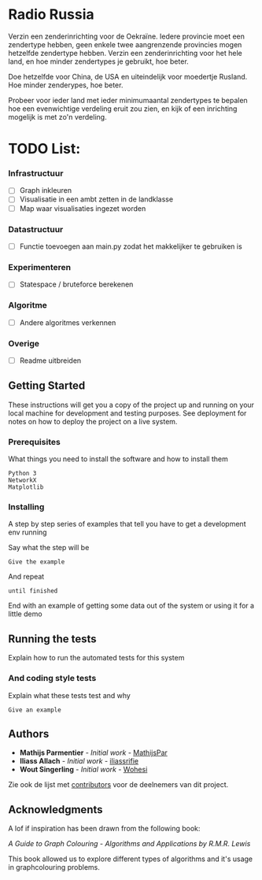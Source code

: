 # Radio Russia

Verzin een zenderinrichting voor de Oekraïne. Iedere provincie moet een zendertype hebben, geen enkele twee aangrenzende provincies mogen hetzelfde zendertype hebben. Verzin een zenderinrichting voor het hele land, en hoe minder zendertypes je gebruikt, hoe beter.

Doe hetzelfde voor China, de USA en uiteindelijk voor moedertje Rusland. Hoe minder zenderypes, hoe beter.

Probeer voor ieder land met ieder minimumaantal zendertypes te bepalen hoe een evenwichtige verdeling eruit zou zien, en kijk of een inrichting mogelijk is met zo'n verdeling.

# TODO List:

### Infrastructuur
- [ ] Graph inkleuren
- [ ] Visualisatie in een ambt zetten in de landklasse
- [ ] Map waar visualisaties ingezet worden

### Datastructuur
- [ ] Functie toevoegen aan main.py zodat het makkelijker te gebruiken is

### Experimenteren
- [ ] Statespace / bruteforce berekenen

### Algoritme
- [ ] Andere algoritmes verkennen

### Overige
- [ ] Readme uitbreiden

## Getting Started

These instructions will get you a copy of the project up and running on your local machine for development and testing purposes. See deployment for notes on how to deploy the project on a live system.

### Prerequisites

What things you need to install the software and how to install them

```
Python 3
NetworkX
Matplotlib
```

### Installing

A step by step series of examples that tell you have to get a development env running

Say what the step will be

```
Give the example
```

And repeat

```
until finished
```

End with an example of getting some data out of the system or using it for a little demo

## Running the tests

Explain how to run the automated tests for this system


### And coding style tests

Explain what these tests test and why

```
Give an example
```


## Authors

* **Mathijs Parmentier** - *Initial work* - [MathijsPar](https://github.com/MathijsPar)
* **Iliass Allach** - *Initial work* - [iliassrifie](https://github.com/iliassrifie)
* **Wout Singerling** - *Initial work* - [Wohesi](https://github.com/Wohesi)

Zie ook de lijst met [contributors](https://github.com/Wohesi/progtheorie/graphs/contributors) voor de deelnemers van dit project. 


## Acknowledgments

A lof if inspiration has been drawn from the following book: 

*A Guide to Graph Colouring - Algorithms and Applications by R.M.R. Lewis*

This book allowed us to explore different types of algorithms and it's usage in graphcolouring problems. 
 


